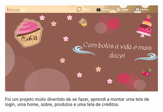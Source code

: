 ![preview](./assets/preview.png)

Foi um projeto muito divertido de se fazer, aprendi a montar uma tela de login, uma home, sobre, produtos e uma tela de créditos.